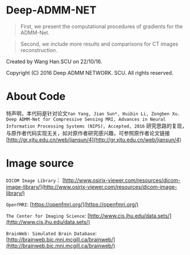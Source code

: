 # Deep-ADMM-NET

>First, we present the computational procedures of gradients for the ADMM-Net. 

>Second, we include more results and comparisons for CT images reconstruction.


Created by Wang Han.SCU on 22/10/16.

Copyright (C) 2016 Deep ADMM NETWORK. SCU. All rights reserved.

# About Code

特声明，本代码是针对论文`Yan Yang, Jian Sun*, Huibin Li, Zongben Xu.  Deep ADMM-Net for Compressive Sensing MRI, Advances in Neural Information Processing Systems (NIPS), Accepted, 2016` 研究思路的复现，与原作者代码实现无关，如对原作者研究感兴趣，可参照原作者论文链接[http://gr.xjtu.edu.cn/web/jiansun/4](http://gr.xjtu.edu.cn/web/jiansun/4)

# Image source
`DICOM Image Library`：
[http://www.osirix-viewer.com/resources/dicom-image-library/](http://www.osirix-viewer.com/resources/dicom-image-library/)

`OpenfMRI`:
[https://openfmri.org/](https://openfmri.org/)

`The Center for Imaging Science`: 
[http://www.cis.jhu.edu/data.sets/](http://www.cis.jhu.edu/data.sets/)

`BrainWeb: Simulated Brain Database`:
[http://brainweb.bic.mni.mcgill.ca/brainweb/](http://brainweb.bic.mni.mcgill.ca/brainweb/)
